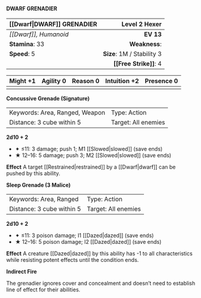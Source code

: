#### DWARF GRENADIER

| [[Dwarf\|DWARF]] GRENADIER |          **Level 2 Hexer** |
| :------------------------- | -------------------------: |
| *[[Dwarf]], Humanoid*      |                  **EV 13** |
| **Stamina**: 33            |              **Weakness**: |
| **Speed**: 5               | **Size**: 1M / Stability 3 |
|                            |     **[[Free Strike]]**: 4 |

| **Might** +1 | **Agility** 0 | **Reason** 0 | **Intuition** +2 | **Presence** 0 |
| ------------ | ------------- | ------------ | ---------------- | -------------- |
|              |               |              |                  |                |

**Concussive Grenade (Signature)**

|                                |                     |
| :----------------------------- | :------------------ |
| Keywords: Area, Ranged, Weapon | Type: Action        |
| Distance: 3 cube within 5      | Target: All enemies |

**2d10 + 2**

- ✦ ≤11: 3 damage; push 1; M1 [[Slowed|slowed]] (save ends)
- ★ 12–16: 5 damage; push 3; M2 [[Slowed|slowed]] (save ends)

****Effect****
A target [[Restrained|restrained]] by a [[Dwarf|dwarf]] can be pushed by this ability.

**Sleep Grenade (3 Malice)**

|                           |                     |
| :------------------------ | :------------------ |
| Keywords: Area, Ranged    | Type: Action        |
| Distance: 3 cube within 5 | Target: All enemies |

**2d10 + 2**

- ✦ ≤11: 3 poison damage; I1 [[Dazed|dazed]] (save ends)
- ★ 12–16: 5 poison damage; I2 [[Dazed|dazed]] (save ends)

****Effect****
A creature [[Dazed|dazed]] by this ability has -1 to all characteristics while resisting potent effects until the condition ends.

**Indirect Fire**

The grenadier ignores cover and concealment and doesn’t need to establish line of effect for their abilities.
